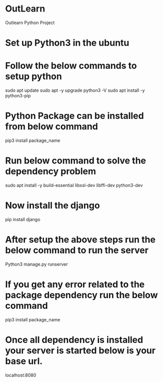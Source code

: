 # OutLearn
Outlearn Python Project
# Set up Python3 in the ubuntu 
# Follow the below commands to setup python 
sudo apt update
sudo apt -y upgrade
python3 -V
sudo apt install -y python3-pip
# Python Package can be installed from below command 
pip3 install package_name
# Run below command to solve the dependency problem
sudo apt install -y build-essential libssl-dev libffi-dev python3-dev
# Now install the django 
pip install django
# After setup the above steps run the below command to run the server 
Python3 manage.py runserver 
# If you get any error related to the package dependency  run the below command 
pip3 install package_name
# Once all dependency is installed your server is started below is your base url.
localhost:8080

